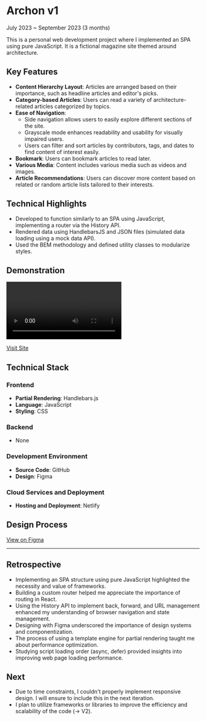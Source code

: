 # Archon v1

July 2023 ~ September 2023 (3 months)

This is a personal web development project where I implemented an SPA using pure JavaScript. It is a fictional magazine site themed around architecture.

## Key Features

- **Content Hierarchy Layout**: Articles are arranged based on their importance, such as headline articles and editor's picks.
- **Category-based Articles**: Users can read a variety of architecture-related articles categorized by topics.
- **Ease of Navigation**:
  - Side navigation allows users to easily explore different sections of the site.
  - Grayscale mode enhances readability and usability for visually impaired users.
  - Users can filter and sort articles by contributors, tags, and dates to find content of interest easily.
- **Bookmark**: Users can bookmark articles to read later.
- **Various Media**: Content includes various media such as videos and images.
- **Article Recommendations**: Users can discover more content based on related or random article lists tailored to their interests.

## Technical Highlights

- Developed to function similarly to an SPA using JavaScript, implementing a router via the History API.
- Rendered data using HandlebarsJS and JSON files (simulated data loading using a mock data API).
- Used the BEM methodology and defined utility classes to modularize styles.

## Demonstration

<video src="https://github.com/urbanscratcher/project-magazine/assets/17016494/dd6ddd01-09bf-4f91-9fcc-77cdfa224d3c" controls></video>

[Visit Site](https://project-archon.netlify.app/)

## Technical Stack
### Frontend
- **Partial Rendering**: Handlebars.js
- **Language**: JavaScript
- **Styling**: CSS

### Backend
- None

### Development Environment
- **Source Code**: GitHub
- **Design**: Figma

### Cloud Services and Deployment
- **Hosting and Deployment**: Netlify

## Design Process

[View on Figma](https://www.figma.com/file/ulgZLkRfIVWfg6Hpi1Xmt3/%5BProject%5D-WD-Magazine?type=design&node-id=0%3A1&mode=design&t=0T2BBnd8bvOGt5uh-1)

---

## Retrospective

- Implementing an SPA structure using pure JavaScript highlighted the necessity and value of frameworks.
- Building a custom router helped me appreciate the importance of routing in React.
- Using the History API to implement back, forward, and URL management enhanced my understanding of browser navigation and state management.
- Designing with Figma underscored the importance of design systems and componentization.
- The process of using a template engine for partial rendering taught me about performance optimization.
- Studying script loading order (async, defer) provided insights into improving web page loading performance.

## Next

- Due to time constraints, I couldn't properly implement responsive design. I will ensure to include this in the next iteration.
- I plan to utilize frameworks or libraries to improve the efficiency and scalability of the code (→ V2).
